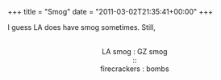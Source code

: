 +++
title = "Smog"
date = "2011-03-02T21:35:41+00:00"
+++

I guess LA does have smog sometimes.  Still,
<!--break-->
<br />
<center>LA smog : GZ smog<br />::<br />firecrackers : bombs</center>
			